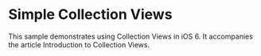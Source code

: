 Simple Collection Views
=======================

This sample demonstrates using Collection Views in iOS 6. It accompanies the article Introduction to Collection Views.
